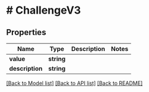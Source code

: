 # # ChallengeV3

## Properties

Name | Type | Description | Notes
------------ | ------------- | ------------- | -------------
**value** | **string** |  |
**description** | **string** |  |

[[Back to Model list]](../../README.md#models) [[Back to API list]](../../README.md#endpoints) [[Back to README]](../../README.md)
